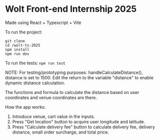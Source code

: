 # Wolt Front-end Internship 2025

Made using React + Typescript + Vite

To run the project:

```
git clone
cd /wolt-ts-2025
npm install
npm run dev
```

To run the tests:
`npm run test`

NOTE: For testing/prototyping purposes: handleCalculateDistance(), distance is set to 1500. Edit the return to the variable "distance" to enable dynamic distance calculation.

The functions and formula to calculate the distance based on user coordinates and venue coordinates are there.

How the app works:

1. Introduce venue, cart value in the inputs.
2. Press "Get location" button to acquire user longitude and latitude.
3. Press "Calculate delivery fee" button to calculate delivery fee, delivery distance, small order surcharge, and total price.
